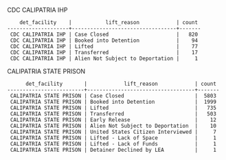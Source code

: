 CDC CALIPATRIA IHP

        det_facility    |           lift_reason            | count
    --------------------+----------------------------------+-------
     CDC CALIPATRIA IHP | Case Closed                      |   820
     CDC CALIPATRIA IHP | Booked into Detention            |    94
     CDC CALIPATRIA IHP | Lifted                           |    77
     CDC CALIPATRIA IHP | Transferred                      |    17
     CDC CALIPATRIA IHP | Alien Not Subject to Deportation |     1

CALIPATRIA STATE PRISON

          det_facility       |            lift_reason            | count
    -------------------------+-----------------------------------+-------
     CALIPATRIA STATE PRISON | Case Closed                       |  5803
     CALIPATRIA STATE PRISON | Booked into Detention             |  1999
     CALIPATRIA STATE PRISON | Lifted                            |   735
     CALIPATRIA STATE PRISON | Transferred                       |   503
     CALIPATRIA STATE PRISON | Early Release                     |    12
     CALIPATRIA STATE PRISON | Alien Not Subject to Deportation  |    10
     CALIPATRIA STATE PRISON | United States Citizen Interviewed |     7
     CALIPATRIA STATE PRISON | Lifted - Lack of Space            |     1
     CALIPATRIA STATE PRISON | Lifted - Lack of Funds            |     1
     CALIPATRIA STATE PRISON | Detainer Declined by LEA          |     1
